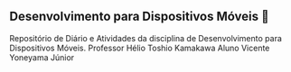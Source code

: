 ## Desenvolvimento para Dispositivos Móveis 📱

Repositório de Diário e Atividades da disciplina de Desenvolvimento para Dispositivos Móveis.
Professor Hélio Toshio Kamakawa
Aluno Vicente Yoneyama Júnior
